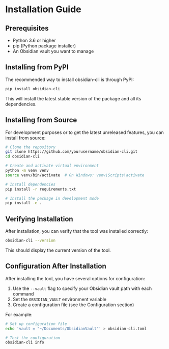 # Installation Guide

## Prerequisites

- Python 3.6 or higher
- pip (Python package installer)
- An Obsidian vault you want to manage

## Installing from PyPI

The recommended way to install obsidian-cli is through PyPI:

```bash
pip install obsidian-cli
```

This will install the latest stable version of the package and all its dependencies.

## Installing from Source

For development purposes or to get the latest unreleased features, you can install from source:

```bash
# Clone the repository
git clone https://github.com/yourusername/obsidian-cli.git
cd obsidian-cli

# Create and activate virtual environment
python -m venv venv
source venv/bin/activate  # On Windows: venv\Scripts\activate

# Install dependencies
pip install -r requirements.txt

# Install the package in development mode
pip install -e .
```

## Verifying Installation

After installation, you can verify that the tool was installed correctly:

```bash
obsidian-cli --version
```

This should display the current version of the tool.

## Configuration After Installation

After installing the tool, you have several options for configuration:

1. Use the `--vault` flag to specify your Obsidian vault path with each command
2. Set the `OBSIDIAN_VAULT` environment variable
3. Create a configuration file (see the Configuration section)

For example:

```bash
# Set up configuration file
echo 'vault = "~/Documents/ObsidianVault"' > obsidian-cli.toml

# Test the configuration
obsidian-cli info
```
